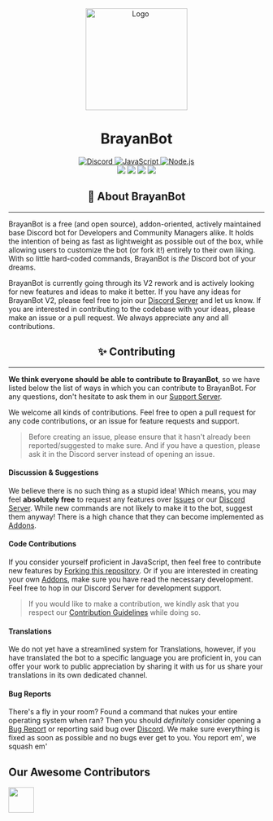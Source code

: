 <div align="center">
  <img src="https://i.imgur.com/ptTG24J.png" alt="Logo"  width="200">
  <h1>BrayanBot</h1>
  <a href="https://discord.gg/GvyuDDFeZU">
    <img border="0" alt="Discord" src="https://img.shields.io/badge/Discord-7289DA?style=for-the-badge&logo=discord&logoColor=white">
  </a>
  <a href="https://www.javascript.com/">
    <img border="0" alt="JavaScript" src="https://img.shields.io/badge/JavaScript-323330?style=for-the-badge&logo=javascript&logoColor=F7DF1E">
  </a>
  <a href="https://nodejs.org/">
    <img border="0" alt="Node.js" src="https://img.shields.io/badge/Node.js-339933?style=for-the-badge&logo=nodedotjs&logoColor=white">
  </a>
</div>

<div align="center">
    <img src="https://img.shields.io/badge/discord.js-v14-7354F6?logo=discord&logoColor=white&style=flat-square" />
    <img src="https://img.shields.io/github/stars/59L/BryanBot.svg?logo=github&style=flat-square" />
    <img src="https://img.shields.io/github/license/59L/BryanBot.svg?logo=github&style=flat-square" />
    <img src="https://img.shields.io/github/actions/workflow/status/59L/BryanBot/nodejs.yml?branch=v2?label=test&logo=circleci&style=flat-square" />
</div>

<h2 align="center">📢 About BrayanBot</h2>

---

BrayanBot is a free (and open source), addon-oriented, actively maintained base Discord bot for Developers and Community Managers alike.
It holds the intention of being as fast as lightweight as possible out of the box, while allowing users to customize the bot (or fork it!)
entirely to their own liking. With so little hard-coded commands, BrayanBot is _the_ Discord bot of your dreams.

BrayanBot is currently going through its V2 rework and is actively looking for new features and ideas to make it better. If you have any ideas for BrayanBot V2,
please feel free to join our [Discord Server](https://discord.gg/GvyuDDFeZU) and let us know. If you are interested in contributing to the codebase with your ideas,
please make an issue or a pull request. We always appreciate any and all contributions.

<h2 align="center">✨ Contributing</h2>

---

**We think everyone should be able to contribute to BrayanBot**, so we have listed below the list of ways in which you can contribute to BrayanBot. For any questions, don't hesitate to ask them in our [Support Server](https://discord.gg/GvyuDDFeZU).

We welcome all kinds of contributions. Feel free to open a pull request for any code contributions, or an issue for feature requests and support.

> Before creating an issue, please ensure that it hasn't already been reported/suggested to make sure.
> And if you have a question, please ask it in the Discord server instead of opening an issue.

#### Discussion & Suggestions

We believe there is no such thing as a stupid idea! Which means, you may feel **absolutely free** to request any features over [Issues](https://github.com/59L/BrayanBot/issues) or our [Discord Server](https://discord.gg/GvyuDDFeZU). While new commands are not likely to make it to the bot, suggest them anyway! There is a high chance that they can become implemented as [Addons](#).

#### Code Contributions

If you consider yourself proficient in JavaScript, then feel free to contribute new features by [Forking this repository](https://github.com/59L/BrayanBot/fork). Or if you are interested in creating your own [Addons](#), make sure you have read the necessary development. Feel free to hop in our Discord Server for development support.

> If you would like to make a contribution, we kindly ask that you respect our [Contribution Guidelines](https://github.com/59L/BrayanBot/blob/v2/.github/CONTRUBUTING.md) while doing so.

#### Translations

We do not yet have a streamlined system for Translations, however, if you have translated the bot to a specific language you are proficient in, you can offer your work to public appreciation by sharing it with us for us share your translations in its own dedicated channel.

#### Bug Reports

There's a fly in your room? Found a command that nukes your entire operating system when ran? Then you should _definitely_ consider opening a [Bug Report](https://github.com/59L/BrayanBot/issues) or reporting said bug over [Discord](https://discord.gg/GvyuDDFeZU). We make sure everything is fixed as soon as possible and no bugs ever get to you. You report em', we squash em'

## Our Awesome Contributors

<a href="https://github.com/59L/BrayanBot/graphs/contributors">
  <img src="https://contrib.rocks/image?repo=59L/BrayanBot" height="50" />
</a>